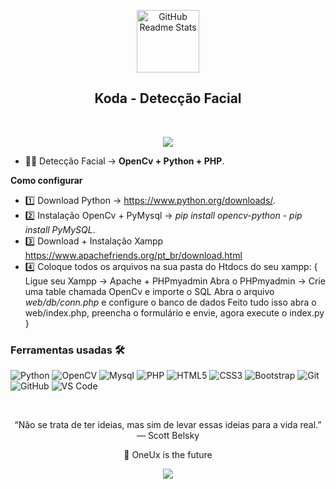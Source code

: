 <p align="center">
 <img width="100px" src="https://opencv.org/wp-content/uploads/2020/07/OpenCV_logo_no_text_.png" align="center" alt="GitHub Readme Stats" />
 <h2 align="center">Koda - Detecção Facial</h2>
</p>
<br>
<p align="center">
 
  <a href="https://raze.host/">
      <img src="https://img.shields.io/badge/OpenCV%20-Site%E2%86%92-gray.svg?colorA=FF0000&colorB=FF0000&style=for-the-badge"/>
    </a>
   

</p>

<p align="center">





</p>



- 👨‍💻 Detecção Facial  ->  **OpenCv + Python + PHP**.

**Como configurar**
<br/>
- 1️⃣ Download Python  ->  https://www.python.org/downloads/.
- 2️⃣ Instalação OpenCv + PyMysql ->  *pip install opencv-python* - *pip install PyMySQL*.
- 3️⃣ Download + Instalação Xampp https://www.apachefriends.org/pt_br/download.html
- 4️⃣ Coloque todos os arquivos na sua pasta do Htdocs do seu xampp:
    {
      Ligue seu Xampp -> Apache + PHPmyadmin
      Abra o PHPmyadmin -> Crie uma table chamada OpenCv e importe o SQL 
      Abra o arquivo *web/db/conn.php* e configure o banco de dados
      Feito tudo isso abra o web/index.php, preencha o formulário e envie, agora execute o index.py
    }




 ### Ferramentas usadas 🛠


![Python](http://img.shields.io/badge/-Python-3776AB?style=flat-square&logo=python&logoColor=ffffff)
![OpenCV](http://img.shields.io/badge/-Open%20CV-007ACC?style=flat-square&logo=Open-CV&logoColor=ffffff)
![Mysql](https://img.shields.io/badge/-Mysql-FFCA28?style=flat-square&logo=mysql&logoColor=ffffff)
![PHP](http://img.shields.io/badge/-PHP-3776AB?style=flat-square&logo=php&logoColor=ffffff)
![HTML5](https://img.shields.io/badge/-HTML5-%23E44D27?style=flat-square&logo=html5&logoColor=ffffff)
![CSS3](https://img.shields.io/badge/-CSS3-%231572B6?style=flat-square&logo=css3)
![Bootstrap](https://img.shields.io/badge/-Bootstrap-563D7C?style=flat-square&logo=Bootstrap)
![Git](https://img.shields.io/badge/-Git-%23F05032?style=flat-square&logo=git&logoColor=%23ffffff)
![GitHub](https://img.shields.io/badge/-GitHub-181717?style=flat-square&logo=github)
![VS Code](http://img.shields.io/badge/-VS%20Code-007ACC?style=flat-square&logo=visual-studio-code&logoColor=ffffff)



<br/>


<p align="center">
“Não se trata de ter ideias, mas sim de levar essas ideias para a vida real.” — Scott Belsky
</p>

<p align="center">
 🚀 OneUx is the future
</p>

<p align="center">
 
  <a href="https://discord.gg/g3PZvy6wv5">
      <img src="https://img.shields.io/badge/OneUx%20-Discord%E2%86%92-gray.svg?colorA=655BE1&colorB=4F44D6&style=for-the-badge"/>
    </a>
   
</p>

